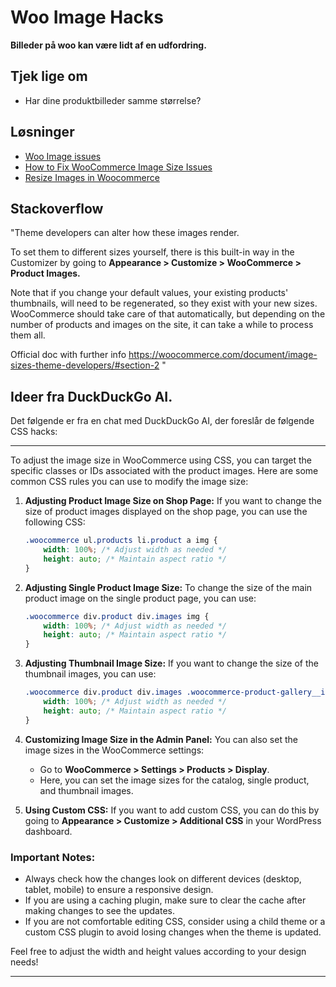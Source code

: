 # Woo Image Hacks

**Billeder på woo kan være lidt af en udfordring.**

## Tjek lige om

* Har dine produktbilleder samme størrelse?

## Løsninger

* [Woo Image issues](https://www.codeable.io/blog/fix-woocommerce-image-issues/)
* [How to Fix WooCommerce Image Size Issues](https://pluginever.com/how-to-fix-woocommerce-image-size-issues/)
* [Resize Images in Woocommerce](https://learnwoo.com/resize-images-in-woocommerce-wordpress/)

## Stackoverflow

"Theme developers can alter how these images render.

To set them to different sizes yourself, there is this built-in way in the Customizer by going to **Appearance > Customize > WooCommerce > Product Images.**

Note that if you change your default values, your existing products' thumbnails, will need to be regenerated, so they exist with your new sizes. WooCommerce should take care of that automatically, but depending on the number of products and images on the site, it can take a while to process them all.

Official doc with further info https://woocommerce.com/document/image-sizes-theme-developers/#section-2 "

## Ideer fra DuckDuckGo AI.

Det følgende er fra en chat med DuckDuckGo AI, der foreslår de følgende CSS hacks:

----

To adjust the image size in WooCommerce using CSS, you can target the specific classes or IDs associated with the product images. Here are some common CSS rules you can use to modify the image size:

1. **Adjusting Product Image Size on Shop Page:**
   If you want to change the size of product images displayed on the shop page, you can use the following CSS:

   ```css
   .woocommerce ul.products li.product a img {
       width: 100%; /* Adjust width as needed */
       height: auto; /* Maintain aspect ratio */
   }
   ```

2. **Adjusting Single Product Image Size:**
   To change the size of the main product image on the single product page, you can use:

   ```css
   .woocommerce div.product div.images img {
       width: 100%; /* Adjust width as needed */
       height: auto; /* Maintain aspect ratio */
   }
   ```

3. **Adjusting Thumbnail Image Size:**
   If you want to change the size of the thumbnail images, you can use:

   ```css
   .woocommerce div.product div.images .woocommerce-product-gallery__image img {
       width: 100%; /* Adjust width as needed */
       height: auto; /* Maintain aspect ratio */
   }
   ```

4. **Customizing Image Size in the Admin Panel:**
   You can also set the image sizes in the WooCommerce settings:
   - Go to **WooCommerce > Settings > Products > Display**.
   - Here, you can set the image sizes for the catalog, single product, and thumbnail images.

5. **Using Custom CSS:**
   If you want to add custom CSS, you can do this by going to **Appearance > Customize > Additional CSS** in your WordPress dashboard.

### Important Notes:
- Always check how the changes look on different devices (desktop, tablet, mobile) to ensure a responsive design.
- If you are using a caching plugin, make sure to clear the cache after making changes to see the updates.
- If you are not comfortable editing CSS, consider using a child theme or a custom CSS plugin to avoid losing changes when the theme is updated.

Feel free to adjust the width and height values according to your design needs!

----